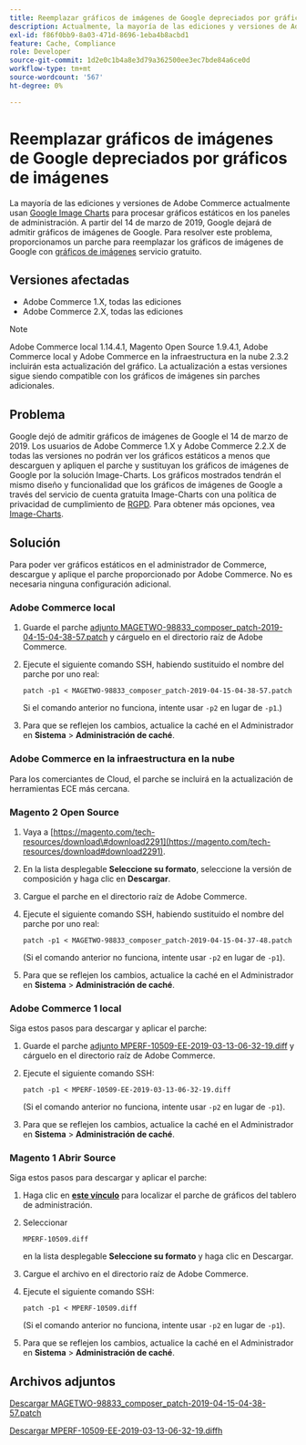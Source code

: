 ```yaml
---
title: Reemplazar gráficos de imágenes de Google depreciados por gráficos de imágenes
description: Actualmente, la mayoría de las ediciones y versiones de Adobe Commerce utilizan [Google Image Charts](https://developers.google.com/chart/image/) para representar gráficos estáticos en los paneles de administración. A partir del 14 de marzo de 2019, Google dejará de admitir gráficos de imágenes de Google. Para resolver este problema, proporcionamos un parche para reemplazar los gráficos de imágenes de Google con un servicio gratuito de [gráficos de imágenes](https://www.image-charts.com/).
exl-id: f86f0bb9-8a03-471d-8696-1eba4b8acbd1
feature: Cache, Compliance
role: Developer
source-git-commit: 1d2e0c1b4a8e3d79a362500ee3ec7bde84a6ce0d
workflow-type: tm+mt
source-wordcount: '567'
ht-degree: 0%

---
```


# Reemplazar gráficos de imágenes de Google depreciados por gráficos de imágenes

La mayoría de las ediciones y versiones de Adobe Commerce actualmente usan [Google Image Charts](https://developers.google.com/chart/image/) para procesar gráficos estáticos en los paneles de administración. A partir del 14 de marzo de 2019, Google dejará de admitir gráficos de imágenes de Google. Para resolver este problema, proporcionamos un parche para reemplazar los gráficos de imágenes de Google con [gráficos de imágenes](https://www.image-charts.com/) servicio gratuito.

## Versiones afectadas

* Adobe Commerce 1.X, todas las ediciones
* Adobe Commerce 2.X, todas las ediciones

>[!NOTE]
>
>Adobe Commerce local 1.14.4.1, Magento Open Source 1.9.4.1, Adobe Commerce local y Adobe Commerce en la infraestructura en la nube 2.3.2 incluirán esta actualización del gráfico. La actualización a estas versiones sigue siendo compatible con los gráficos de imágenes sin parches adicionales.

## Problema

Google dejó de admitir gráficos de imágenes de Google el 14 de marzo de 2019. Los usuarios de Adobe Commerce 1.X y Adobe Commerce 2.2.X de todas las versiones no podrán ver los gráficos estáticos a menos que descarguen y apliquen el parche y sustituyan los gráficos de imágenes de Google por la solución Image-Charts. Los gráficos mostrados tendrán el mismo diseño y funcionalidad que los gráficos de imágenes de Google a través del servicio de cuenta gratuita Image-Charts con una política de privacidad de cumplimiento de [RGPD](https://www.image-charts.com/data-processing-addendum.html). Para obtener más opciones, vea [Image-Charts](https://www.image-charts.com/).

## Solución

Para poder ver gráficos estáticos en el administrador de Commerce, descargue y aplique el parche proporcionado por Adobe Commerce. No es necesaria ninguna configuración adicional.

### Adobe Commerce local

1. Guarde el parche [adjunto MAGETWO-98833\_composer\_patch-2019-04-15-04-38-57.patch](assets/MAGETWO-98833_composer_patch-2019-04-15-04-38-57.patch.zip) y cárguelo en el directorio raíz de Adobe Commerce.
1. Ejecute el siguiente comando SSH, habiendo sustituido el nombre del parche por uno real:

   ```git
   patch -p1 < MAGETWO-98833_composer_patch-2019-04-15-04-38-57.patch
   ```

   Si el comando anterior no funciona, intente usar `-p2` en lugar de `-p1`.)

1. Para que se reflejen los cambios, actualice la caché en el Administrador en **Sistema** > **Administración de caché**.

### Adobe Commerce en la infraestructura en la nube

Para los comerciantes de Cloud, el parche se incluirá en la actualización de herramientas ECE más cercana.

### Magento 2 Open Source

1. Vaya a [https://magento.com/tech-resources/download\#download2291](https://magento.com/tech-resources/download#download2291).
1. En la lista desplegable **Seleccione su formato**, seleccione la versión de composición y haga clic en **Descargar**.
1. Cargue el parche en el directorio raíz de Adobe Commerce.
1. Ejecute el siguiente comando SSH, habiendo sustituido el nombre del parche por uno real:

   ```git
   patch -p1 < MAGETWO-98833_composer_patch-2019-04-15-04-37-48.patch
   ```

   (Si el comando anterior no funciona, intente usar `-p2` en lugar de `-p1`).

1. Para que se reflejen los cambios, actualice la caché en el Administrador en **Sistema** > **Administración de caché**.

### Adobe Commerce 1 local

Siga estos pasos para descargar y aplicar el parche:

1. Guarde el parche [adjunto MPERF-10509-EE-2019-03-13-06-32-19.diff](assets/MPERF-10509-EE-2019-03-13-06-32-19.diff.zip) y cárguelo en el directorio raíz de Adobe Commerce.
1. Ejecute el siguiente comando SSH:

   ```git
   patch -p1 < MPERF-10509-EE-2019-03-13-06-32-19.diff
   ```

   (Si el comando anterior no funciona, intente usar `-p2` en lugar de `-p1`).

1. Para que se reflejen los cambios, actualice la caché en el Administrador en **Sistema** > **Administración de caché**.

### Magento 1 Abrir Source

Siga estos pasos para descargar y aplicar el parche:

1. Haga clic en [**este vínculo**](https://magento.com/tech-resources/download#download2283) para localizar el parche de gráficos del tablero de administración.
1. Seleccionar

   ```git
   MPERF-10509.diff
   ```

   en la lista desplegable **Seleccione su formato** y haga clic en Descargar.

1. Cargue el archivo en el directorio raíz de Adobe Commerce.
1. Ejecute el siguiente comando SSH:

   ```git
   patch -p1 < MPERF-10509.diff
   ```

   (Si el comando anterior no funciona, intente usar `-p2` en lugar de `-p1`).

1. Para que se reflejen los cambios, actualice la caché en el Administrador en **Sistema** > **Administración de caché**.

## Archivos adjuntos

[Descargar MAGETWO-98833_composer_patch-2019-04-15-04-38-57.patch](assets/MAGETWO-98833_composer_patch-2019-04-15-04-38-57.patch)

[Descargar MPERF-10509-EE-2019-03-13-06-32-19.diffh](assets/MPERF-10509-EE-2019-03-13-06-32-19.diff)
